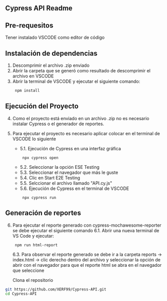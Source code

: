 ## Cypress API Readme

## Pre-requesitos

Tener instalado VSCODE como editor de código

## Instalación de dependencias

1. Descomprimir el archivo .zip enviado
2. Abrir la carpeta que se generó como resultado de descomprimir el archivo en VSCODE
3. Abrir la terminal de VSCODE y ejecutar el siguiente comando:
   ```sh
    npm install

## Ejecución del Proyecto

4. Como el proyecto está enviado en un archivo .zip no es necesario instalar Cypress o el generador 
de reportes.

5. Para ejecutar el proyecto es necesario aplicar colocar en el terminal de VSCODE lo siguiente
    - 5.1. Ejecución de Cypress en una interfaz gráfica
      ```
       npx cypress open

    - 5.2. Seleccionar la opción ESE Testing
    - 5.3. Seleccionar el navegador que más le guste
    - 5.4. Clic en Start E2E Testing
    - 5.5. Selccionar el archivo llamado "API.cy.js"
    - 5.6. Ejecución de Cypress en el terminal de VSCODE
      ```
       npx cypress run

## Generación de reportes

6. Para ejecutar el reporte generado con cypress-mochawesome-reporter se debe ejecutar el siguiente comando
    6.1. Abrir una nueva terminal de VS Code y ejecutar:
   
        npm run html-report

    6.3. Para observar el reporte generado se debe ir a la carpeta reports -> index.html -> clic derecho dentro del archivo
        y seleccionar la opción de abrir con el navegador para que el reporte html se abra en el navegador que seleccione

   Clona el repositorio

```sh
git https://github.com/XERF99/Cypress-API.git
cd Cypress-API
